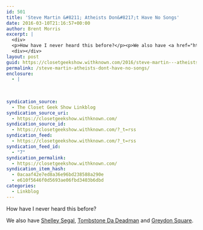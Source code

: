 ```yaml
---
id: 501
title: 'Steve Martin &#8211; Atheists Don&#8217;t Have No Songs'
date: 2016-03-10T21:16:57+00:00
author: Brent Morris
excerpt: |
  <div>
  <p>How have I never heard this before?</p><p>We also have <a href="https://www.youtube.com/watch?v=z-h_jNiSczw">Shelley Segal</a>, <a href="https://www.youtube.com/watch?v=hMwCCPWuE9w">Tombstone Da Deadman</a>&nbsp;and&nbsp;<a href="https://www.youtube.com/watch?v=dG-fxbEdOAU">Greydon Square</a>.</p></div>
  <div></div>
layout: post
guid: https://closetgeekshow.withknown.com/2016/steve-martin---atheists-dont-have-no-songs
permalink: /steve-martin-atheists-dont-have-no-songs/
enclosure:
  - |
    
    
    
syndication_source:
  - The Closet Geek Show Linkblog
syndication_source_uri:
  - https://closetgeekshow.withknown.com/
syndication_source_id:
  - https://closetgeekshow.withknown.com/?_t=rss
syndication_feed:
  - https://closetgeekshow.withknown.com/?_t=rss
syndication_feed_id:
  - "7"
syndication_permalink:
  - https://closetgeekshow.withknown.com/
syndication_item_hash:
  - 0acaaf42e7ed8a36e96bd238588a290e
  - e610f5646f0d5693ae06fbd3403b6dbd
categories:
  - Linkblog
---
```

<div class="known-bookmark">
  <p>
    How have I never heard this before?
  </p>
  
  <p>
    We also have <a href="https://www.youtube.com/watch?v=z-h_jNiSczw">Shelley Segal</a>, <a href="https://www.youtube.com/watch?v=hMwCCPWuE9w">Tombstone Da Deadman</a> and <a href="https://www.youtube.com/watch?v=dG-fxbEdOAU">Greydon Square</a>.
  </p>
</div>

<div>
</div>